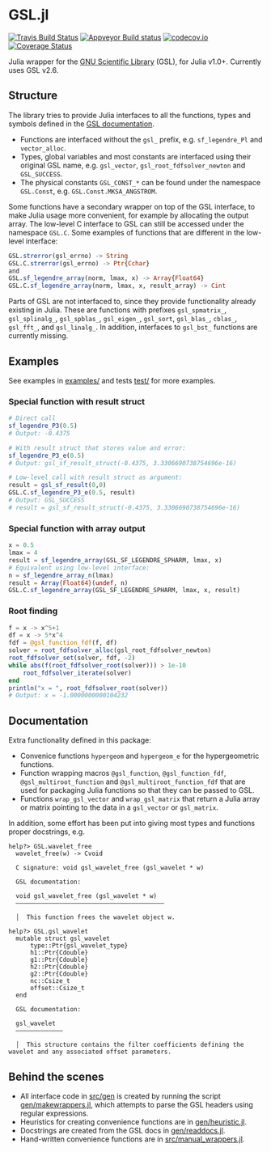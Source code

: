 GSL.jl
======

[![Travis Build Status](https://travis-ci.org/JuliaMath/GSL.jl.svg?branch=master)](https://travis-ci.org/JuliaMath/GSL.jl)
[![Appveyor Build status](https://ci.appveyor.com/api/projects/status/7049flml50cs65mu/branch/master?svg=true)](https://ci.appveyor.com/project/simonbyrne/gsl-jl/branch/master)
[![codecov.io](http://codecov.io/github/JuliaMath/GSL.jl/coverage.svg?branch=master)](http://codecov.io/github/JuliaMath/GSL.jl?branch=master)
[![Coverage Status](https://coveralls.io/repos/github/JuliaMath/GSL.jl/badge.svg?branch=master)](https://coveralls.io/github/JuliaMath/GSL.jl?branch=master)

Julia wrapper for the [GNU Scientific
Library](https://www.gnu.org/software/gsl/doc/html/index.html) (GSL), for Julia v1.0+.
Currently uses GSL v2.6.

## Structure

The library tries to provide Julia interfaces to all the functions, types and symbols
defined in the [GSL
documentation](https://www.gnu.org/software/gsl/doc/html/index.html). 

- Functions are interfaced without the `gsl_` prefix, e.g. `sf_legendre_Pl` and `vector_alloc`.
- Types, global variables and most constants are interfaced using their original GSL name, e.g. `gsl_vector`, `gsl_root_fdfsolver_newton` and `GSL_SUCCESS`.
- The physical constants `GSL_CONST_*` can be found under the namespace `GSL.Const`, e.g. `GSL.Const.MKSA_ANGSTROM`.


Some functions have a secondary wrapper on top of the GSL interface, to make Julia usage more convenient, for example by allocating the output array. The low-level C interface to GSL can still be accessed under the namespace `GSL.C`. Some examples of functions that are different in the low-level interface:
```julia
GSL.strerror(gsl_errno) -> String
GSL.C.strerror(gsl_errno) -> Ptr{Cchar}
and
GSL.sf_legendre_array(norm, lmax, x) -> Array{Float64}
GSL.C.sf_legendre_array(norm, lmax, x, result_array) -> Cint
```

Parts of GSL are not interfaced to, since they provide functionality already existing in
Julia. These are functions with prefixes `gsl_spmatrix_`, `gsl_splinalg_`, `gsl_spblas_`,
`gsl_eigen_`, `gsl_sort`, `gsl_blas_`,
`cblas_`, `gsl_fft_`, and `gsl_linalg_`.
In addition, interfaces to `gsl_bst_` functions are currently missing.

## Examples

See examples in [examples/](examples/) and tests [test/](test/) for more examples.

### Special function with result struct
```julia
# Direct call
sf_legendre_P3(0.5)
# Output: -0.4375

# With result struct that stores value and error:
sf_legendre_P3_e(0.5)
# Output: gsl_sf_result_struct(-0.4375, 3.3306690738754696e-16)

# Low-level call with result struct as argument:
result = gsl_sf_result(0,0)
GSL.C.sf_legendre_P3_e(0.5, result)
# Output: GSL_SUCCESS
# result = gsl_sf_result_struct(-0.4375, 3.3306690738754696e-16)
```

### Special function with array output
```julia
x = 0.5
lmax = 4
result = sf_legendre_array(GSL_SF_LEGENDRE_SPHARM, lmax, x)
# Equivalent using low-level interface:
n = sf_legendre_array_n(lmax)
result = Array{Float64}(undef, n)
GSL.C.sf_legendre_array(GSL_SF_LEGENDRE_SPHARM, lmax, x, result)

```

### Root finding
```julia
f = x -> x^5+1
df = x -> 5*x^4
fdf = @gsl_function_fdf(f, df)
solver = root_fdfsolver_alloc(gsl_root_fdfsolver_newton)
root_fdfsolver_set(solver, fdf, -2)
while abs(f(root_fdfsolver_root(solver))) > 1e-10
    root_fdfsolver_iterate(solver)
end
println("x = ", root_fdfsolver_root(solver))
# Output: x = -1.0000000000104232
```

## Documentation

Extra functionality defined in this package:

* Convenice functions `hypergeom` and `hypergeom_e` for the hypergeometric functions.
* Function wrapping macros `@gsl_function`, `@gsl_function_fdf`, `@gsl_multiroot_function` and `@gsl_multiroot_function_fdf` that are used for packaging Julia functions so that they can be passed to GSL.
* Functions `wrap_gsl_vector` and `wrap_gsl_matrix` that return a Julia array or matrix pointing to the data in a `gsl_vector` or `gsl_matrix`.

In addition, some effort has been put into giving most types and functions proper docstrings, e.g.

```
help?> GSL.wavelet_free
  wavelet_free(w) -> Cvoid

  C signature: void gsl_wavelet_free (gsl_wavelet * w)

  GSL documentation:

  void gsl_wavelet_free (gsl_wavelet * w)
  –––––––––––––––––––––––––––––––––––––––––

  │  This function frees the wavelet object w.
```
```
help?> GSL.gsl_wavelet
  mutable struct gsl_wavelet
      type::Ptr{gsl_wavelet_type}
      h1::Ptr{Cdouble}
      g1::Ptr{Cdouble}
      h2::Ptr{Cdouble}
      g2::Ptr{Cdouble}
      nc::Csize_t
      offset::Csize_t
  end

  GSL documentation:

  gsl_wavelet
  –––––––––––––

  │  This structure contains the filter coefficients defining the wavelet and any associated offset parameters.
```


## Behind the scenes

* All interface code in [src/gen](src/gen) is created by running the script
  [gen/makewrappers.jl](gen/makewrappers.jl), which attempts to parse the GSL headers
  using regular expressions.
* Heuristics for creating convenience functions are in
  [gen/heuristic.jl](gen/heuristic.jl).
* Docstrings are created from the GSL docs in [gen/readdocs.jl](gen/readdocs.jl).
* Hand-written convenience functions are in [src/manual_wrappers.jl](src/manual_wrappers.jl).

